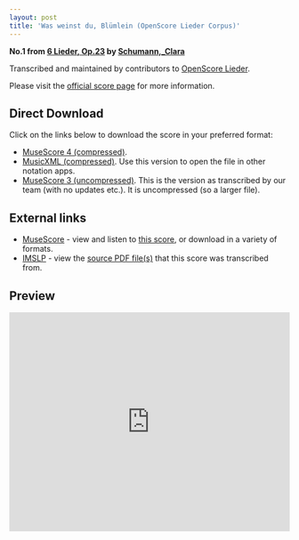 ```yaml
---
layout: post
title: 'Was weinst du, Blümlein (OpenScore Lieder Corpus)'
---
```


__No.1 from [6 Lieder, Op.23](https://fourscoreandmore.org/OpenScore/Schumann%2C_Clara/6_Lieder%2C_Op.23/) by [Schumann,_Clara](https://fourscoreandmore.org/OpenScore/Schumann%2C_Clara)__

Transcribed and maintained by contributors to [OpenScore Lieder].

Please visit the [official score page] for more information.

[official score page]: https://musescore.com/openscore-lieder-corpus/scores/5133647
[OpenScore Lieder]: https://musescore.com/openscore-lieder-corpus

## Direct Download

Click on the links below to download the score in your preferred format:
- [MuseScore 4 (compressed)](https://fourscoreandmore.org/OpenScore/Schumann%2C_Clara/6_Lieder%2C_Op.23/1_Was_weinst_du%2C_Bl%C3%BCmlein.mscz).
- [MusicXML (compressed)](https://fourscoreandmore.org/OpenScore/Schumann%2C_Clara/6_Lieder%2C_Op.23/1_Was_weinst_du%2C_Bl%C3%BCmlein.mxl). Use this version to open the file in other notation apps.
- [MuseScore 3 (uncompressed)](https://raw.githubusercontent.com/OpenScore/Lieder/refs/heads/main/scores/Schumann%2C_Clara/6_Lieder%2C_Op.23/1_Was_weinst_du%2C_Bl%C3%BCmlein/lc5133647.mscx). This is the version as transcribed by our team (with no updates etc.). It is uncompressed (so a larger file).

## External links

- [MuseScore] - view and listen to [this score][MuseScore], or download in a variety of formats.
- [IMSLP] - view the [source PDF file(s)][IMSLP] that this score was transcribed from.

[MuseScore]: https://musescore.com/score/5133647
[IMSLP]: https://imslp.org/wiki/Special:ReverseLookup/485202

## Preview

<iframe width="100%" height="394" src="https://musescore.com/openscore-lieder-corpus/scores/5133647/embed" frameborder="0" allowfullscreen allow="autoplay; fullscreen"></iframe>
